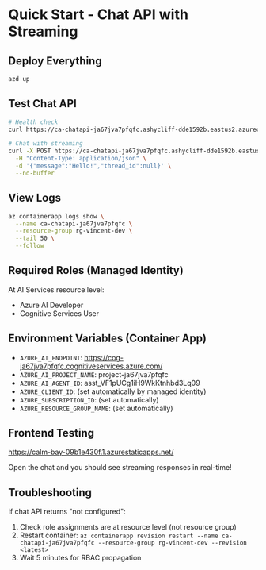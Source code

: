 # Quick Start - Chat API with Streaming

## Deploy Everything
```bash
azd up
```

## Test Chat API
```bash
# Health check
curl https://ca-chatapi-ja67jva7pfqfc.ashycliff-dde1592b.eastus2.azurecontainerapps.io/api/health

# Chat with streaming
curl -X POST https://ca-chatapi-ja67jva7pfqfc.ashycliff-dde1592b.eastus2.azurecontainerapps.io/api/chat \
  -H "Content-Type: application/json" \
  -d '{"message":"Hello!","thread_id":null}' \
  --no-buffer
```

## View Logs
```bash
az containerapp logs show \
  --name ca-chatapi-ja67jva7pfqfc \
  --resource-group rg-vincent-dev \
  --tail 50 \
  --follow
```

## Required Roles (Managed Identity)
At AI Services resource level:
- Azure AI Developer
- Cognitive Services User

## Environment Variables (Container App)
- `AZURE_AI_ENDPOINT`: https://cog-ja67jva7pfqfc.cognitiveservices.azure.com/
- `AZURE_AI_PROJECT_NAME`: project-ja67jva7pfqfc
- `AZURE_AI_AGENT_ID`: asst_VF1pUCg1iH9WkKtnhbd3Lq09
- `AZURE_CLIENT_ID`: (set automatically by managed identity)
- `AZURE_SUBSCRIPTION_ID`: (set automatically)
- `AZURE_RESOURCE_GROUP_NAME`: (set automatically)

## Frontend Testing
https://calm-bay-09b1e430f.1.azurestaticapps.net/

Open the chat and you should see streaming responses in real-time!

## Troubleshooting
If chat API returns "not configured":
1. Check role assignments are at resource level (not resource group)
2. Restart container: `az containerapp revision restart --name ca-chatapi-ja67jva7pfqfc --resource-group rg-vincent-dev --revision <latest>`
3. Wait 5 minutes for RBAC propagation
